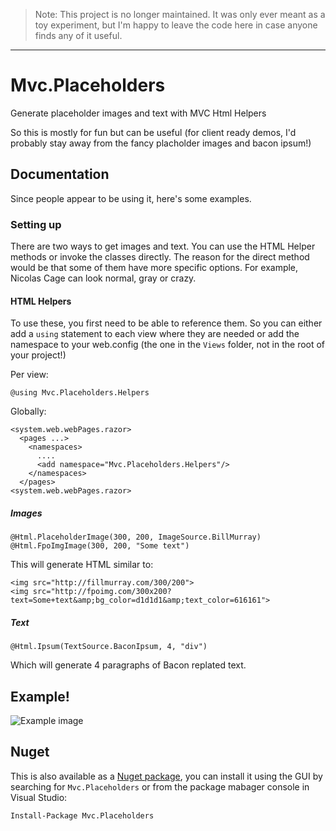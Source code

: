 > Note: This project is no longer maintained. It was only ever meant as a toy experiment, but I'm happy to leave the code here in case anyone finds any of it useful.

---

# Mvc.Placeholders
Generate placeholder images and text with MVC Html Helpers

So this is mostly for fun but can be useful (for client ready demos, I'd probably stay away from the fancy placholder images and bacon ipsum!)

## Documentation

Since people appear to be using it, here's some examples.

### Setting up

There are two ways to get images and text. You can use the HTML Helper methods or invoke the classes directly. The reason for the direct method would be that some of them have more specific options. For example, Nicolas Cage can look normal, gray or crazy.

#### HTML Helpers

To use these, you first need to be able to reference them. So you can either add a `using` statement to each view where they are needed or add the namespace to your web.config (the one in the `Views` folder, not in the root of your project!)

Per view:

    @using Mvc.Placeholders.Helpers

Globally:

    <system.web.webPages.razor>
      <pages ...>
        <namespaces>
		  ....
	      <add namespace="Mvc.Placeholders.Helpers"/>
	    </namespaces>
	  </pages>
    <system.web.webPages.razor>
    
##### Images

    @Html.PlaceholderImage(300, 200, ImageSource.BillMurray)
    @Html.FpoImgImage(300, 200, "Some text")

This will generate HTML similar to:

    <img src="http://fillmurray.com/300/200">
    <img src="http://fpoimg.com/300x200?text=Some+text&amp;bg_color=d1d1d1&amp;text_color=616161">


##### Text

    @Html.Ipsum(TextSource.BaconIpsum, 4, "div")

Which will generate 4 paragraphs of Bacon replated text.

## Example!

![Example image](http://i.imgur.com/HfPNpns.png)


## Nuget

This is also available as a [Nuget package](http://www.nuget.org/packages/Mvc.Placeholders/), you can install it using the GUI by searching for `Mvc.Placeholders` or from the package mabager console in Visual Studio:

    Install-Package Mvc.Placeholders
